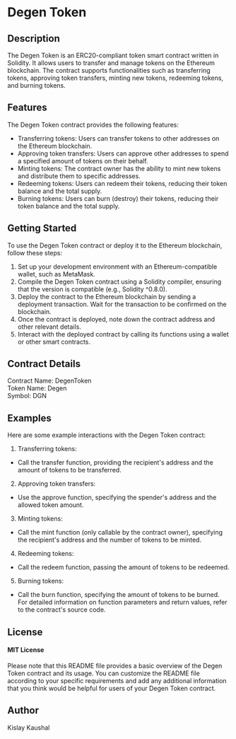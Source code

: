 # Degen Token
## Description
The Degen Token is an ERC20-compliant token smart contract written in Solidity. It allows users to transfer and manage tokens on the Ethereum blockchain. The contract supports functionalities such as transferring tokens, approving token transfers, minting new tokens, redeeming tokens, and burning tokens.

## Features
The Degen Token contract provides the following features:

* Transferring tokens: Users can transfer tokens to other addresses on the Ethereum blockchain.
* Approving token transfers: Users can approve other addresses to spend a specified amount of tokens on their behalf.
* Minting tokens: The contract owner has the ability to mint new tokens and distribute them to specific addresses.
* Redeeming tokens: Users can redeem their tokens, reducing their token balance and the total supply.
* Burning tokens: Users can burn (destroy) their tokens, reducing their token balance and the total supply.
## Getting Started
To use the Degen Token contract or deploy it to the Ethereum blockchain, follow these steps:

1. Set up your development environment with an Ethereum-compatible wallet, such as MetaMask.
2. Compile the Degen Token contract using a Solidity compiler, ensuring that the version is compatible (e.g., Solidity ^0.8.0).
3. Deploy the contract to the Ethereum blockchain by sending a deployment transaction. Wait for the transaction to be confirmed on the blockchain.
4. Once the contract is deployed, note down the contract address and other relevant details.
5. Interact with the deployed contract by calling its functions using a wallet or other smart contracts.
## Contract Details
Contract Name: DegenToken <br>
Token Name: Degen <br>
Symbol: DGN
## Examples
Here are some example interactions with the Degen Token contract:

1. Transferring tokens:

* Call the transfer function, providing the recipient's address and the amount of tokens to be transferred.
2. Approving token transfers:

* Use the approve function, specifying the spender's address and the allowed token amount.
3. Minting tokens:

* Call the mint function (only callable by the contract owner), specifying the recipient's address and the number of tokens to be minted.
4. Redeeming tokens:

* Call the redeem function, passing the amount of tokens to be redeemed.
5. Burning tokens:

* Call the burn function, specifying the amount of tokens to be burned.
For detailed information on function parameters and return values, refer to the contract's source code.

## License
#### MIT License

Please note that this README file provides a basic overview of the Degen Token contract and its usage. You can customize the README file according to your specific requirements and add any additional information that you think would be helpful for users of your Degen Token contract.

## Author
Kislay Kaushal
